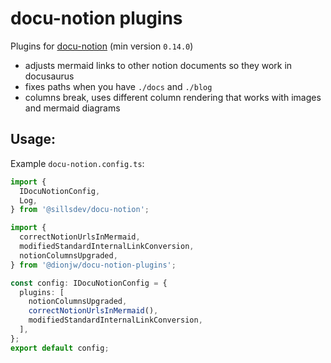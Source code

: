 # docu-notion plugins

Plugins for [docu-notion](https://www.npmjs.com/package/@sillsdev/docu-notion) (min version `0.14.0`)

 - adjusts mermaid links to other notion documents so they work in docusaurus
 - fixes paths when you have `./docs` and `./blog`
 - columns break, uses different column rendering that works with images and mermaid diagrams


## Usage:

Example `docu-notion.config.ts`:

```typescript
import {
  IDocuNotionConfig,
  Log,
} from '@sillsdev/docu-notion';

import {
  correctNotionUrlsInMermaid,
  modifiedStandardInternalLinkConversion,
  notionColumnsUpgraded,
} from '@dionjw/docu-notion-plugins';

const config: IDocuNotionConfig = {
  plugins: [
    notionColumnsUpgraded,
    correctNotionUrlsInMermaid(),
    modifiedStandardInternalLinkConversion,
  ],
};
export default config;
```